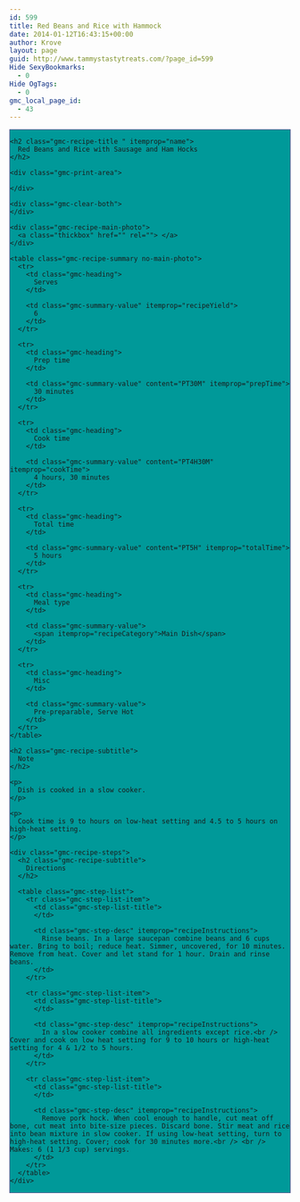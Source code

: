 ```yaml
---
id: 599
title: Red Beans and Rice with Hammock
date: 2014-01-12T16:43:15+00:00
author: Krove
layout: page
guid: http://www.tammystastytreats.com/?page_id=599
Hide SexyBookmarks:
  - 0
Hide OgTags:
  - 0
gmc_local_page_id:
  - 43
---
```

<div id="recipes">
  <div class="gmc-recipe" id="gmc-print-43" itemscope itemtype="http://schema.org/Recipe" style="background-color:#009999; border-color:#58528f;border-style:solid;border-width:thin;">
    <meta property="og:site_name" content="https://kreloc.github.io" />
    
    <h2 class="gmc-recipe-title " itemprop="name">
      Red Beans and Rice with Sausage and Ham Hocks
    </h2>
    
    <div class="gmc-print-area">
      
    </div>
    
    <div class="gmc-clear-both">
    </div>
    
    <div class="gmc-recipe-main-photo">
      <a class="thickbox" href="" rel=""> </a>
    </div>
    
    <table class="gmc-recipe-summary no-main-photo">
      <tr>
        <td class="gmc-heading">
          Serves
        </td>
        
        <td class="gmc-summary-value" itemprop="recipeYield">
          6
        </td>
      </tr>
      
      <tr>
        <td class="gmc-heading">
          Prep time
        </td>
        
        <td class="gmc-summary-value" content="PT30M" itemprop="prepTime">
          30 minutes
        </td>
      </tr>
      
      <tr>
        <td class="gmc-heading">
          Cook time
        </td>
        
        <td class="gmc-summary-value" content="PT4H30M" itemprop="cookTime">
          4 hours, 30 minutes
        </td>
      </tr>
      
      <tr>
        <td class="gmc-heading">
          Total time
        </td>
        
        <td class="gmc-summary-value" content="PT5H" itemprop="totalTime">
          5 hours
        </td>
      </tr>
      
      <tr>
        <td class="gmc-heading">
          Meal type
        </td>
        
        <td class="gmc-summary-value">
          <span itemprop="recipeCategory">Main Dish</span>
        </td>
      </tr>
      
      <tr>
        <td class="gmc-heading">
          Misc
        </td>
        
        <td class="gmc-summary-value">
          Pre-preparable, Serve Hot
        </td>
      </tr>
    </table>
    
    <h2 class="gmc-recipe-subtitle">
      Note
    </h2>
    
    <p>
      Dish is cooked in a slow cooker.
    </p>
    
    <p>
      Cook time is 9 to hours on low-heat setting and 4.5 to 5 hours on high-heat setting.
    </p>
    
    <div class="gmc-recipe-steps">
      <h2 class="gmc-recipe-subtitle">
        Directions
      </h2>
      
      <table class="gmc-step-list">
        <tr class="gmc-step-list-item">
          <td class="gmc-step-list-title">
          </td>
          
          <td class="gmc-step-desc" itemprop="recipeInstructions">
            Rinse beans. In a large saucepan combine beans and 6 cups water. Bring to boil; reduce heat. Simmer, uncovered, for 10 minutes. Remove from heat. Cover and let stand for 1 hour. Drain and rinse beans.
          </td>
        </tr>
        
        <tr class="gmc-step-list-item">
          <td class="gmc-step-list-title">
          </td>
          
          <td class="gmc-step-desc" itemprop="recipeInstructions">
            In a slow cooker combine all ingredients except rice.<br /> Cover and cook on low heat setting for 9 to 10 hours or high-heat setting for 4 & 1/2 to 5 hours.
          </td>
        </tr>
        
        <tr class="gmc-step-list-item">
          <td class="gmc-step-list-title">
          </td>
          
          <td class="gmc-step-desc" itemprop="recipeInstructions">
            Remove pork hock. When cool enough to handle, cut meat off bone, cut meat into bite-size pieces. Discard bone. Stir meat and rice into bean mixture in slow cooker. If using low-heat setting, turn to high-heat setting. Cover; cook for 30 minutes more.<br /> <br /> Makes: 6 (1 1/3 cup) servings.
          </td>
        </tr>
      </table>
    </div>
  </div>
</div>